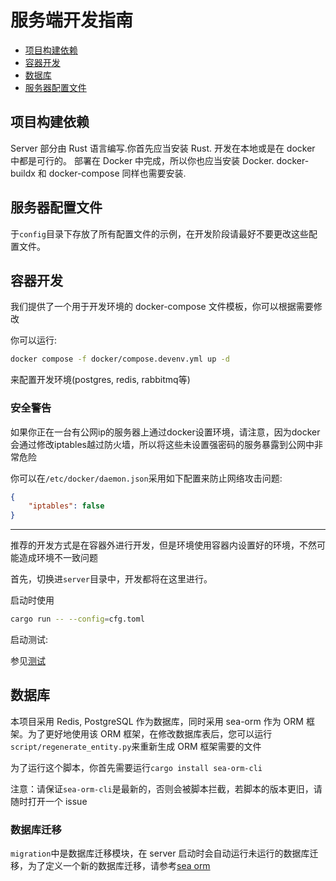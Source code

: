 # 服务端开发指南

- [项目构建依赖](#项目构建依赖)
- [容器开发](#容器开发)
- [数据库](#数据库)
- [服务器配置文件](#服务器配置文件)

## 项目构建依赖

Server 部分由 Rust 语言编写.你首先应当安装 Rust.
开发在本地或是在 docker 中都是可行的。
部署在 Docker 中完成，所以你也应当安装 Docker.
docker-buildx 和 docker-compose 同样也需要安装.

## 服务器配置文件

于`config`目录下存放了所有配置文件的示例，在开发阶段请最好不要更改这些配置文件。

## 容器开发

我们提供了一个用于开发环境的 docker-compose 文件模板，你可以根据需要修改

你可以运行:

```bash
docker compose -f docker/compose.devenv.yml up -d
```

来配置开发环境(postgres, redis, rabbitmq等)

### 安全警告

如果你正在一台有公网ip的服务器上通过docker设置环境，请注意，因为docker会通过修改iptables越过防火墙，所以将这些未设置强密码的服务暴露到公网中非常危险

你可以在`/etc/docker/daemon.json`采用如下配置来防止网络攻击问题:

```json
{
    "iptables": false
}
```

---

推荐的开发方式是在容器外进行开发，但是环境使用容器内设置好的环境，不然可能造成环境不一致问题

首先，切换进`server`目录中，开发都将在这里进行。

启动时使用

```bash
cargo run -- --config=cfg.toml
```

启动测试:

参见[测试](./basic.md#运行集成测试)

## 数据库

本项目采用 Redis, PostgreSQL 作为数据库，同时采用 sea-orm 作为 ORM 框架。为了更好地使用该 ORM 框架，在修改数据库表后，您可以运行`script/regenerate_entity.py`来重新生成 ORM 框架需要的文件

为了运行这个脚本，你首先需要运行`cargo install sea-orm-cli`

注意：请保证`sea-orm-cli`是最新的，否则会被脚本拦截，若脚本的版本更旧，请随时打开一个 issue

### 数据库迁移

`migration`中是数据库迁移模块，在 server 启动时会自动运行未运行的数据库迁移，为了定义一个新的数据库迁移，请参考[sea orm](https://www.sea-ql.org/SeaORM/docs/migration/setting-up-migration/)
